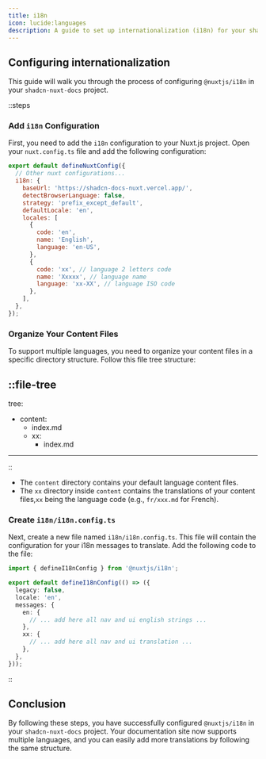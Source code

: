 ```yaml
---
title: i18n
icon: lucide:languages
description: A guide to set up internationalization (i18n) for your shadcn-nuxt-docs
---
```

## Configuring internationalization

This guide will walk you through the process of configuring `@nuxtjs/i18n` in your `shadcn-nuxt-docs` project.

::steps
### Add `i18n` Configuration

First, you need to add the `i18n` configuration to your Nuxt.js project. Open your `nuxt.config.ts` file and add the following configuration:

```javascript
export default defineNuxtConfig({
  // Other nuxt configurations...
  i18n: {
    baseUrl: 'https://shadcn-docs-nuxt.vercel.app/',
    detectBrowserLanguage: false,
    strategy: 'prefix_except_default',
    defaultLocale: 'en',
    locales: [
      {
        code: 'en',
        name: 'English',
        language: 'en-US',
      },
      {
        code: 'xx', // language 2 letters code
        name: 'Xxxxx', // language name
        language: 'xx-XX', // language ISO code
      },
    ],
  },
});
```

### Organize Your Content Files

To support multiple languages, you need to organize your content files in a specific directory structure. Follow this file tree structure:

::file-tree
---
tree:
  - content:
    - index.md
    - xx:
      - index.md
---
::

- The `content` directory contains your default language content files.
- The `xx` directory inside `content` contains the translations of your content files,`xx` being the language code (e.g., `fr/xxx.md` for French).

### Create `i18n/i18n.config.ts`

Next, create a new file named `i18n/i18n.config.ts`. This file will contain the configuration for your i18n messages to translate. Add the following code to the file:

```typescript
import { defineI18nConfig } from '@nuxtjs/i18n';

export default defineI18nConfig(() => ({
  legacy: false,
  locale: 'en',
  messages: {
    en: {
      // ... add here all nav and ui english strings ...
    },
    xx: {
      // ... add here all nav and ui translation ...
    },
  },
}));
```
::

## Conclusion

By following these steps, you have successfully configured `@nuxtjs/i18n` in your `shadcn-nuxt-docs` project. Your documentation site now supports multiple languages, and you can easily add more translations by following the same structure.
